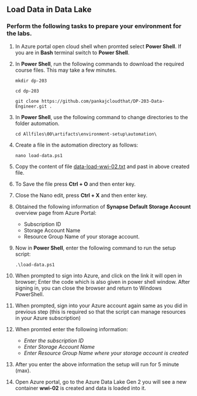 ## Load Data in Data Lake

### Perform the following tasks to prepare your environment for the labs.

1. In Azure portal open cloud shell when promted select **Power Shell**. If you are in **Bash** terminal switch to **Power Shell**.

2. In **Power Shell**, run the following commands to download the required course files. This may take a few minutes.

    ```
    mkdir dp-203

    cd dp-203

    git clone https://github.com/pankajcloudthat/DP-203-Data-Engineer.git .
    ```

3. In **Power Shell**, use the following command to change directories to the folder automation.
    ```
    cd Allfiles\00\artifacts\environment-setup\automation\
    ```

4. Create a file in the automation directory as follows:
   ```
   nano load-data.ps1
   ```
   
5. Copy the content of file [data-load-wwi-02.txt](https://raw.githubusercontent.com/pankajcloudthat/Deloitte-Specialized-Azure/refs/heads/main/load-data.ps1) and past in above created file.
6. To Save the file press **Ctrl + O** and then enter key.
7. Close the Nano edit, press **Ctrl + X** and then enter key.
8. Obtained the following information of **Synapse Default Storage Account** overview page from Azure Portal:
   - Subscription ID
   - Storage Account Name
   - Resource Group Name of your storage account.

9. Now in **Power Shell**, enter the following command to run the setup script:
        
    ```
    .\load-data.ps1
    ```

10. When prompted to sign into Azure, and click on the link it will open in browser; Enter the code which is also given in power shell window. After signing in, you can close the browser and return to Windows PowerShell.

11. When prompted, sign into your Azure account again same as you did in previous step (this is required so that the script can manage resources in your Azure subscription)

12. When promted enter the following information:
    - *Enter the subscription ID*
    - *Enter Storage Account Name*
    - *Enter Resource Group Name where your storage account is created*

13. After you enter the above information the setup will run for 5 minute (max).
14. Open Azure portal, go to the Azure Data Lake Gen 2 you will see a new container **wwi-02** is created and data is loaded into it.


    
